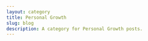 ```yaml
---
layout: category
title: Personal Growth
slug: blog
description: A category for Personal Growth posts.
---
```


